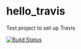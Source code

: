# hello_travis
Test project to set up Travis

[![Build Status](https://travis-ci.com/gmillotyahoo/hello_travis.svg?branch=master)](https://travis-ci.com/gmillotyahoo/hello_travis)



















